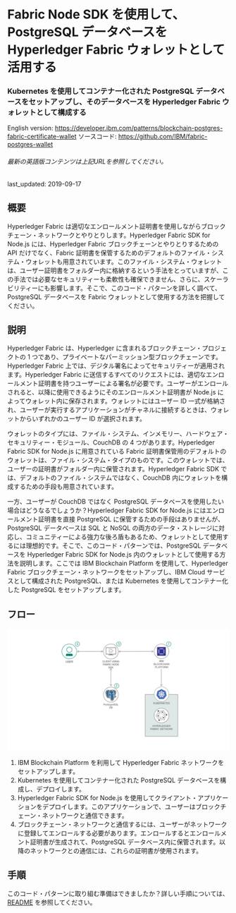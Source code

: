 # Fabric Node SDK を使用して、PostgreSQL データベースを Hyperledger Fabric ウォレットとして活用する

### Kubernetes を使用してコンテナー化された PostgreSQL データベースをセットアップし、そのデータベースを Hyperledger Fabric ウォレットとして構成する

English version: https://developer.ibm.com/patterns/blockchain-postgres-fabric-certificate-wallet
  ソースコード: https://github.com/IBM/fabric-postgres-wallet

###### 最新の英語版コンテンツは上記URLを参照してください。
last_updated: 2019-09-17

 ## 概要

Hyperledger Fabric は適切なエンロールメント証明書を使用しながらブロックチェーン・ネットワークとやりとりします。Hyperledger Fabric SDK for Node.js には、Hyperledger Fabric ブロックチェーンとやりとりするための API だけでなく、Fabric 証明書を保管するためのデフォルトのファイル・システム・ウォレットも用意されています。このファイル・システム・ウォレットは、ユーザー証明書をフォルダー内に格納するという手法をとっていますが、この手法では必要なセキュリティーも柔軟性も確保できません、さらに、スケーラビリティーにも影響します。そこで、このコード・パターンを詳しく調べて、PostgreSQL データベースを Fabric ウォレットとして使用する方法を把握してください。

## 説明

Hyperledger Fabric は、Hyperledger に含まれるブロックチェーン・プロジェクトの 1 つであり、プライベートなパーミッション型ブロックチェーンです。Hyperledger Fabric 上では、デジタル署名によってセキュリティーが適用されます。Hyperledger Fabric に送信するすべてのリクエストには、適切なエンロールメント証明書を持つユーザーによる署名が必要です。ユーザーがエンロールされると、以降に使用できるようにそのエンロールメント証明書が Node.js によってウォレット内に保存されます。ウォレットにはユーザー ID 一式が格納され、ユーザーが実行するアプリケーションがチャネルに接続するときは、ウォレットからいずれかのユーザー ID が選択されます。

ウォレットのタイプには、ファイル・システム、インメモリー、ハードウェア・セキュリティー・モジュール、CouchDB の 4 つがあります。Hyperledger Fabric SDK for Node.js に用意されている Fabric 証明書保管用のデフォルトのウォレットは、ファイル・システム・タイプのものです。このウォレットでは、ユーザーの証明書がフォルダー内に保管されます。Hyperledger Fabric SDK では、デフォルトのファイル・システムではなく、CouchDB 内にウォレットを構成するための手段も用意されています。

一方、ユーザーが CouchDB ではなく PostgreSQL データベースを使用したい場合はどうなるでしょうか？Hyperledger Fabric SDK for Node.js にはエンロールメント証明書を直接 PostgreSQL に保管するための手段はありませんが、PostgreSQL データベースは SQL と NoSQL の両方のデータ・ストレージに対応し、コミュニティーによる強力な後ろ盾もあるため、ウォレットとして使用するには理想的です。そこで、このコード・パターンでは、PostgreSQL データベースを Hyperledger Fabric SDK for Node.js 内のウォレットとして使用する方法を説明します。ここでは IBM Blockchain Platform を使用して、Hyperledger Fabric ブロックチェーン・ネットワークをセットアップし、IBM Cloud サービスとして構成された PostgreSQL、または Kubernetes を使用してコンテナー化した PostgreSQL をセットアップします。

## フロー

![フロー](./images/flow.png)

1. IBM Blockchain Platform を利用して Hyperledger Fabric ネットワークをセットアップします。
1. Kubernetes を使用してコンテナー化された PostgreSQL データベースを構成し、デプロイします。
1. Hyperledger Fabric SDK for Node.js を使用してクライアント・アプリケーションをデプロイします。このアプリケーションで、ユーザーはブロックチェーン・ネットワークと通信できます。
1. ブロックチェーン・ネットワークと通信するには、ユーザーがネットワークに登録してエンロールする必要があります。エンロールするとエンロールメント証明書が生成されて、PostgreSQL データベース内に保管されます。以降のネットワークとの通信には、これらの証明書が使用されます。

## 手順

このコード・パターンに取り組む準備はできましたか？詳しい手順については、[README](https://github.com/IBM/fabric-postgres-wallet/blob/master/README.md) を参照してください。

